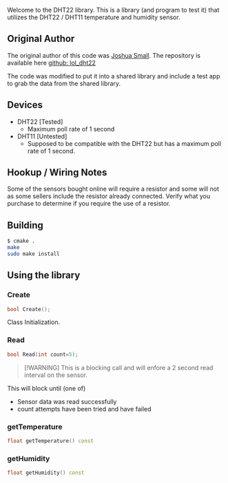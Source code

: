 Welcome to the DHT22 library.  This is a library (and program to test it) that utilizes the DHT22 / DHT11 temperature
and humidity sensor.

## Original Author
The original author of this code was [Joshua Small](https://github.com/technion).  The repository is available here [github: lol_dht22](https://github.com/technion/lol_dht22)

The code was modified to put it into a shared library and include a test app to grab the data from the shared library.

## Devices
- DHT22 [Tested]
  - Maximum poll rate of 1 second  
- DHT11 [Untested]
  - Supposed to be compatible with the DHT22 but has a maximum poll rate of 1 second.

## Hookup / Wiring Notes
Some of the sensors bought online will require a resistor and some will not as some sellers include the resistor
already connected.  Verify what you purchase to determine if you require the use of a resistor.

## Building
```bash
$ cmake .
make
sudo make install
```

## Using the library

### Create
```c++
bool Create();
```
Class Initialization.

### Read
```c++
bool Read(int count=5);
```
> [!WARNING] This is a blocking call and will enfore a 2 second read interval on the sensor.

This will block until (one of)
- Sensor data was read successfully
- count attempts have been tried and have failed

### getTemperature
```c++
float getTemperature() const
```

### getHumidity
```c++
float getHumidity() const
```
